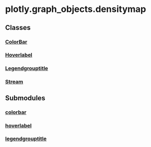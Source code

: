 # plotly.graph_objects.densitymap

## Classes

### [ColorBar](ColorBar.md)

### [Hoverlabel](Hoverlabel.md)

### [Legendgrouptitle](Legendgrouptitle.md)

### [Stream](Stream.md)


## Submodules

### [colorbar](colorbar-package/index.md)

### [hoverlabel](hoverlabel-package/index.md)

### [legendgrouptitle](legendgrouptitle-package/index.md)


